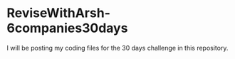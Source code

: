 # ReviseWithArsh-6companies30days
I will be posting my coding files for the 30 days challenge in this repository.
